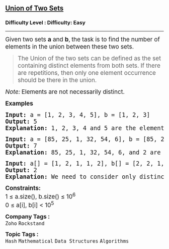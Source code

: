 <h2><a href="https://www.geeksforgeeks.org/problems/union-of-two-arrays3538--171343/1?page=1&company=Zoho&status=unsolved&sortBy=submissions">Union of Two Sets</a></h2><h3>Difficulty Level : Difficulty: Easy</h3><hr><div class="problems_problem_content__Xm_eO"><p><span style="font-size: 14pt;">Given two sets <strong>a</strong>&nbsp;and&nbsp;<strong>b</strong>,<strong>&nbsp;</strong>the task is to find the number of elements in the union between these two sets.</span></p>
<blockquote>
<p><span style="font-size: 14pt;">The Union of the two sets can be defined as the set containing distinct elements from both sets. If there are repetitions, then only one element occurrence should be there in the union.</span></p>
</blockquote>
<p><span style="font-size: 14pt;"><em>Note:</em><strong>&nbsp;</strong>Elements are not necessarily distinct.</span></p>
<p><span style="font-size: 14pt;"><strong>Examples</strong></span></p>
<pre><span style="font-size: 14pt;"><strong>Input:</strong> a = [1, 2, 3, 4, 5], b = [1, 2, 3]
<strong>Output: </strong>5<strong>
Explanation: </strong>1, 2, 3, 4 and 5 are the elements which comes in the union of both sets. So count is 5.
</span></pre>
<pre><span style="font-size: 14pt;"><strong>Input: </strong>a =<strong> </strong>[85, 25, 1, 32, 54, 6], b = [85, 2] <br><strong>Output: </strong>7<strong>
Explanation: </strong>85, 25, 1, 32, 54, 6, and 2 are the elements which comes in the union of both sets. So count is 7.</span></pre>
<pre><span style="font-size: 14pt;"><strong>Input: </strong>a[] =<strong> </strong>[1, 2, 1, 1, 2], b[] = [2, 2, 1, 2, 1] <br><strong>Output: </strong>2<strong>
Explanation: </strong>We need to consider only distinct. So count is 2.</span></pre>
<p><span style="font-size: 14pt;"><strong>Constraints:</strong></span><br><span style="font-size: 14pt;">1 ≤ a.size(), b.size() ≤ 10<sup>6<br></sup>0 ≤ a[i], b[i] &lt; 10<sup>5</sup></span></p></div><p><span style=font-size:18px><strong>Company Tags : </strong><br><code>Zoho</code>&nbsp;<code>Rockstand</code>&nbsp;<br><p><span style=font-size:18px><strong>Topic Tags : </strong><br><code>Hash</code>&nbsp;<code>Mathematical</code>&nbsp;<code>Data Structures</code>&nbsp;<code>Algorithms</code>&nbsp;